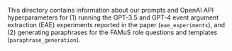 This directory contains information about our prompts and OpenAI API hyperparameters for (1) running the GPT-3.5 and GPT-4 event argument extraction (EAE) experiments reported in the paper (`eae_experiments`), and (2) generating paraphrases for the FAMuS role questions and templates (`paraphrase_generation`).
